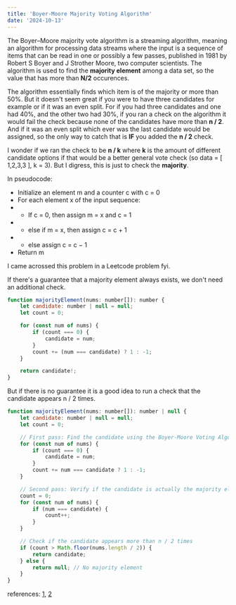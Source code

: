 ```yaml
---
title: 'Boyer-Moore Majority Voting Algorithm'
date: '2024-10-13'
---
```


The Boyer–Moore majority vote algorithm is a streaming algorithm, meaning an algorithm for processing data streams where the input is a sequence of items that can be read in one or possibly a few
passes, published in 1981 by Robert S Boyer and J Strother Moore, two computer scientists. The algorithm is used to find the **majority element** among a data set, so the value that has more than
**N/2** occurences.

The algorithm essentially finds which item is of the majority or more than 50%. But it doesn't seem great if you were to have three candidates for example or if it was an even split. For if you had
three candidates and one had 40%, and the other two had 30%, if you ran a check on the algorithm it would fail the check because none of the candidates have more than **n / 2**. And if it was an even
split which ever was the last candidate would be assigned, so the only way to catch that is **IF** you added the **n / 2** check.

I wonder if we ran the check to be **n / k** where **k** is the amount of different candidate options if that would be a better general vote check (so data = [ 1,2,3,3 ], k = 3). But I digress, this
is just to check the **majority**.

In pseudocode:

-   Initialize an element m and a counter c with c = 0
-   For each element x of the input sequence:
-   -   If c = 0, then assign m = x and c = 1
-   -   else if m = x, then assign c = c + 1
-   -   else assign c = c − 1
-   Return m

I came acrossed this problem in a Leetcode problem fyi.

If there's a guarantee that a majority element always exists, we don't need an additional check.

```javascript
function majorityElement(nums: number[]): number {
    let candidate: number | null = null;
    let count = 0;

    for (const num of nums) {
        if (count === 0) {
            candidate = num;
        }
        count += (num === candidate) ? 1 : -1;
    }

    return candidate!;
}
```

But if there is no guarantee it is a good idea to run a check that the candidate appears n / 2 times.

```javascript
function majorityElement(nums: number[]): number | null {
    let candidate: number | null = null;
    let count = 0;

    // First pass: Find the candidate using the Boyer-Moore Voting Algorithm
    for (const num of nums) {
        if (count === 0) {
            candidate = num;
        }
        count += num === candidate ? 1 : -1;
    }

    // Second pass: Verify if the candidate is actually the majority element
    count = 0;
    for (const num of nums) {
        if (num === candidate) {
            count++;
        }
    }

    // Check if the candidate appears more than n / 2 times
    if (count > Math.floor(nums.length / 2)) {
        return candidate;
    } else {
        return null; // No majority element
    }
}
```

references: [1](https://en.wikipedia.org/wiki/Boyer%E2%80%93Moore_majority_vote_algorithm), [2](https://www.geeksforgeeks.org/boyer-moore-majority-voting-algorithm/)
